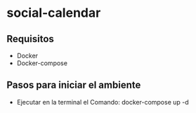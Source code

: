 # social-calendar

## Requisitos
- Docker
- Docker-compose

## Pasos para iniciar el ambiente
- Ejecutar en la terminal el Comando: docker-compose up -d
